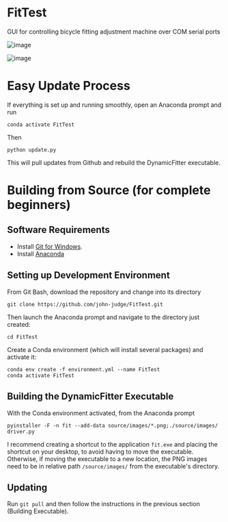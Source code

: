 # FitTest
GUI for controlling bicycle fitting adjustment machine over COM serial ports

![image](https://user-images.githubusercontent.com/40705003/152251496-2f409a41-8eb7-4f5b-a06b-87832392b7fd.png)

![image](https://user-images.githubusercontent.com/40705003/153309345-3646b24b-4954-4d5c-9b11-75140e8743e5.png)


# Easy Update Process
If everything is set up and running smoothly, open an Anaconda prompt and run
```
conda activate FitTest
```
Then
```
python update.py
```
This will pull updates from Github and rebuild the DynamicFitter executable.

# Building from Source (for complete beginners)

## Software Requirements

- Install [Git for Windows](https://git-scm.com/download/win).
- Install [Anaconda](https://www.anaconda.com/products/individual)

## Setting up Development Environment

From Git Bash, download the repository and change into its directory
```
git clone https://github.com/john-judge/FitTest.git
```

Then launch the Anaconda prompt and navigate to the directory just created:

```
cd FitTest
```

Create a Conda environment (which will install several packages) and activate it:
```
conda env create -f environment.yml --name FitTest
conda activate FitTest
```

## Building the DynamicFitter Executable

With the Conda environment activated, from the Anaconda prompt

```
pyinstaller -F -n fit --add-data source/images/*.png;./source/images/ driver.py
```

I recommend creating a shortcut to the application `fit.exe` and placing the shortcut on your desktop, to avoid having to move the executable. Otherwise, if moving the executable to a new location, the PNG images need to be in relative path `/source/images/` from the executable's directory.

## Updating
Run 
```git pull```
and then follow the instructions in the previous section (Building Executable). 

